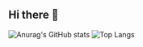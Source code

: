 ## Hi there 👋
![Anurag's GitHub stats](https://github-readme-stats.vercel.app/api?username=ingressy&theme=dark) ![Top Langs](https://github-readme-stats.vercel.app/api/top-langs/?username=ingressy&theme=dark)
